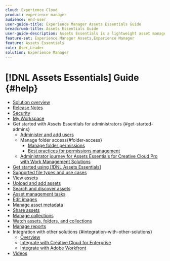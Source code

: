 ```yaml
---
cloud: Experience Cloud
product: experience manager
audience: end-user
user-guide-title: Experience Manager Assets Essentials Guide
breadcrumb-title: Assets Essentials Guide
user-guide-description: Assets Essentials is a lightweight asset management solution that works from within other Experience Cloud applications.
feature-set: Experience Manager Assets,Experience Manager
feature: Assets Essentials
role: User,Leader
solution: Experience Manager
---
```


# [!DNL Assets Essentials] Guide {#help}

+ [Solution overview](introduction.md)
+ [Release Notes](release-notes.md)
+ [Security](security-overview.md)
+ [My Workspace](my-workspace.md)
+ Get started with Assets Essentials for administrators {#get-started-admins}
  + [Administer and add users](deploy-administer.md)
  + Manage folder access{#folder-access}
    + [Manage folder permissions](manage-permissions.md)
    + [Best practices for permissions management](permission-management-best-practices.md)
  + [Administrator journey for Assets Essentials for Creative Cloud Pro with Work Management Solutions](assets-essentials-cc-pro-work-management-admin-journey.md)    
+ [Get started using [!DNL Assets Essentials]](get-started.md)
+ [Supported file types and use cases](supported-file-formats.md)
+ [View assets](navigate-view.md)
+ [Upload and add assets](add-delete.md)
+ [Search and discover assets](search.md)
+ [Asset management tasks](manage-organize.md)
+ [Edit images](edit-images.md)
+ [Manage asset metadata](metadata.md)
+ [Share assets](share-links-for-assets.md)
+ [Manage collections](manage-collections.md)
+ [Watch assets, folders, and collections](manage-notifications.md)
+ [Manage reports](manage-reports.md)
+ Integration with other solutions {#integration-with-other-solutions}
  + [Overview](integration.md)
  + [Integrate with Creative Cloud for Enterprise](integrate-with-creative-cloud.md)
  + [Integrate with Adobe Workfront](integrate-with-workfront.md)
+ [Videos](https://experienceleague.adobe.com/docs/experience-manager-learn/assets-essentials/overview.html)
